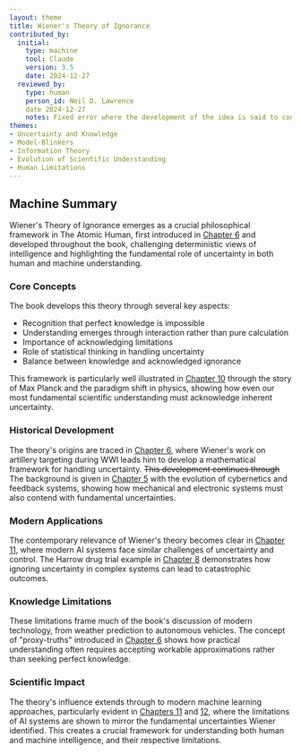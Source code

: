 ```yaml
---
layout: theme
title: Wiener's Theory of Ignorance
contributed_by:
  initial:
    type: machine
    tool: Claude
    version: 3.5
    date: 2024-12-27
  reviewed_by:
    type: human
    person_id: Neil D. Lawrence
    date 2024-12-27
    notes: Fixed error where the development of the idea is said to continue in Ch 5 after starting in Ch 6.
themes:
- Uncertainty and Knowledge
- Model-Blinkers
- Information Theory
- Evolution of Scientific Understanding
- Human Limitations
---
```


<div class="machine-commentary" markdown=1>

## Machine Summary

Wiener's Theory of Ignorance emerges as a crucial philosophical framework in The Atomic Human, first introduced in [Chapter 6](/chapters/06-gremlin-of-uncertainty) and developed throughout the book, challenging deterministic views of intelligence and highlighting the fundamental role of uncertainty in both human and machine understanding.

### Core Concepts

The book develops this theory through several key aspects:
- Recognition that perfect knowledge is impossible
- Understanding emerges through interaction rather than pure calculation
- Importance of acknowledging limitations
- Role of statistical thinking in handling uncertainty
- Balance between knowledge and acknowledged ignorance

This framework is particularly well illustrated in [Chapter 10](/chapters/10-gaslighting) through the story of Max Planck and the paradigm shift in physics, showing how even our most fundamental scientific understanding must acknowledge inherent uncertainty.

### Historical Development

The theory's origins are traced in [Chapter 6](/chapters/06-gremlin-of-uncertainty), where Wiener's work on artillery targeting during WWI leads him to develop a mathematical framework for handling uncertainty. ~~This development continues through~~ The background is given in [Chapter 5](/chapters/05-enlightenment) with the evolution of cybernetics and feedback systems, showing how mechanical and electronic systems must also contend with fundamental uncertainties.

### Modern Applications

The contemporary relevance of Wiener's theory becomes clear in [Chapter 11](/chapters/11-human-analogue-machines), where modern AI systems face similar challenges of uncertainty and control. The Harrow drug trial example in [Chapter 8](/chapters/08-system-zero) demonstrates how ignoring uncertainty in complex systems can lead to catastrophic outcomes.

### Knowledge Limitations

These limitations frame much of the book's discussion of modern technology, from weather prediction to autonomous vehicles. The concept of "proxy-truths" introduced in [Chapter 6](/chapters/06-gremlin-of-uncertainty) shows how practical understanding often requires accepting workable approximations rather than seeking perfect knowledge.

### Scientific Impact

The theory's influence extends through to modern machine learning approaches, particularly evident in [Chapters 11](/chapters/11-human-analogue-machines) and [12](/chapters/12-trust), where the limitations of AI systems are shown to mirror the fundamental uncertainties Wiener identified. This creates a crucial framework for understanding both human and machine intelligence, and their respective limitations.

</div>
